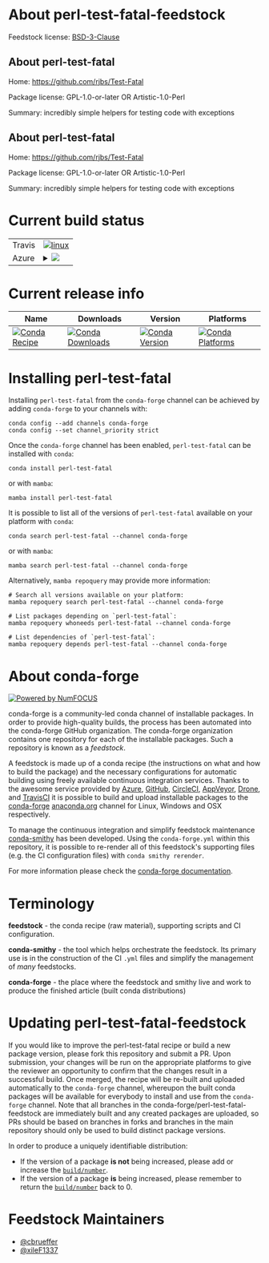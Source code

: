 About perl-test-fatal-feedstock
===============================

Feedstock license: [BSD-3-Clause](https://github.com/conda-forge/perl-test-fatal-feedstock/blob/main/LICENSE.txt)


About perl-test-fatal
---------------------

Home: https://github.com/rjbs/Test-Fatal

Package license: GPL-1.0-or-later OR Artistic-1.0-Perl

Summary: incredibly simple helpers for testing code with exceptions

About perl-test-fatal
---------------------

Home: https://github.com/rjbs/Test-Fatal

Package license: GPL-1.0-or-later OR Artistic-1.0-Perl

Summary: incredibly simple helpers for testing code with exceptions

Current build status
====================


<table><tr>
    <td>Travis</td>
    <td>
      <a href="https://app.travis-ci.com/conda-forge/perl-test-fatal-feedstock">
        <img alt="linux" src="https://img.shields.io/travis/com/conda-forge/perl-test-fatal-feedstock/main.svg?label=Linux">
      </a>
    </td>
  </tr>
    
  <tr>
    <td>Azure</td>
    <td>
      <details>
        <summary>
          <a href="https://dev.azure.com/conda-forge/feedstock-builds/_build/latest?definitionId=17704&branchName=main">
            <img src="https://dev.azure.com/conda-forge/feedstock-builds/_apis/build/status/perl-test-fatal-feedstock?branchName=main">
          </a>
        </summary>
        <table>
          <thead><tr><th>Variant</th><th>Status</th></tr></thead>
          <tbody><tr>
              <td>linux_64</td>
              <td>
                <a href="https://dev.azure.com/conda-forge/feedstock-builds/_build/latest?definitionId=17704&branchName=main">
                  <img src="https://dev.azure.com/conda-forge/feedstock-builds/_apis/build/status/perl-test-fatal-feedstock?branchName=main&jobName=linux&configuration=linux%20linux_64_" alt="variant">
                </a>
              </td>
            </tr><tr>
              <td>linux_aarch64</td>
              <td>
                <a href="https://dev.azure.com/conda-forge/feedstock-builds/_build/latest?definitionId=17704&branchName=main">
                  <img src="https://dev.azure.com/conda-forge/feedstock-builds/_apis/build/status/perl-test-fatal-feedstock?branchName=main&jobName=linux&configuration=linux%20linux_aarch64_" alt="variant">
                </a>
              </td>
            </tr><tr>
              <td>linux_ppc64le</td>
              <td>
                <a href="https://dev.azure.com/conda-forge/feedstock-builds/_build/latest?definitionId=17704&branchName=main">
                  <img src="https://dev.azure.com/conda-forge/feedstock-builds/_apis/build/status/perl-test-fatal-feedstock?branchName=main&jobName=linux&configuration=linux%20linux_ppc64le_" alt="variant">
                </a>
              </td>
            </tr><tr>
              <td>osx_64</td>
              <td>
                <a href="https://dev.azure.com/conda-forge/feedstock-builds/_build/latest?definitionId=17704&branchName=main">
                  <img src="https://dev.azure.com/conda-forge/feedstock-builds/_apis/build/status/perl-test-fatal-feedstock?branchName=main&jobName=osx&configuration=osx%20osx_64_" alt="variant">
                </a>
              </td>
            </tr>
          </tbody>
        </table>
      </details>
    </td>
  </tr>
</table>

Current release info
====================

| Name | Downloads | Version | Platforms |
| --- | --- | --- | --- |
| [![Conda Recipe](https://img.shields.io/badge/recipe-perl--test--fatal-green.svg)](https://anaconda.org/conda-forge/perl-test-fatal) | [![Conda Downloads](https://img.shields.io/conda/dn/conda-forge/perl-test-fatal.svg)](https://anaconda.org/conda-forge/perl-test-fatal) | [![Conda Version](https://img.shields.io/conda/vn/conda-forge/perl-test-fatal.svg)](https://anaconda.org/conda-forge/perl-test-fatal) | [![Conda Platforms](https://img.shields.io/conda/pn/conda-forge/perl-test-fatal.svg)](https://anaconda.org/conda-forge/perl-test-fatal) |

Installing perl-test-fatal
==========================

Installing `perl-test-fatal` from the `conda-forge` channel can be achieved by adding `conda-forge` to your channels with:

```
conda config --add channels conda-forge
conda config --set channel_priority strict
```

Once the `conda-forge` channel has been enabled, `perl-test-fatal` can be installed with `conda`:

```
conda install perl-test-fatal
```

or with `mamba`:

```
mamba install perl-test-fatal
```

It is possible to list all of the versions of `perl-test-fatal` available on your platform with `conda`:

```
conda search perl-test-fatal --channel conda-forge
```

or with `mamba`:

```
mamba search perl-test-fatal --channel conda-forge
```

Alternatively, `mamba repoquery` may provide more information:

```
# Search all versions available on your platform:
mamba repoquery search perl-test-fatal --channel conda-forge

# List packages depending on `perl-test-fatal`:
mamba repoquery whoneeds perl-test-fatal --channel conda-forge

# List dependencies of `perl-test-fatal`:
mamba repoquery depends perl-test-fatal --channel conda-forge
```


About conda-forge
=================

[![Powered by
NumFOCUS](https://img.shields.io/badge/powered%20by-NumFOCUS-orange.svg?style=flat&colorA=E1523D&colorB=007D8A)](https://numfocus.org)

conda-forge is a community-led conda channel of installable packages.
In order to provide high-quality builds, the process has been automated into the
conda-forge GitHub organization. The conda-forge organization contains one repository
for each of the installable packages. Such a repository is known as a *feedstock*.

A feedstock is made up of a conda recipe (the instructions on what and how to build
the package) and the necessary configurations for automatic building using freely
available continuous integration services. Thanks to the awesome service provided by
[Azure](https://azure.microsoft.com/en-us/services/devops/), [GitHub](https://github.com/),
[CircleCI](https://circleci.com/), [AppVeyor](https://www.appveyor.com/),
[Drone](https://cloud.drone.io/welcome), and [TravisCI](https://travis-ci.com/)
it is possible to build and upload installable packages to the
[conda-forge](https://anaconda.org/conda-forge) [anaconda.org](https://anaconda.org/)
channel for Linux, Windows and OSX respectively.

To manage the continuous integration and simplify feedstock maintenance
[conda-smithy](https://github.com/conda-forge/conda-smithy) has been developed.
Using the ``conda-forge.yml`` within this repository, it is possible to re-render all of
this feedstock's supporting files (e.g. the CI configuration files) with ``conda smithy rerender``.

For more information please check the [conda-forge documentation](https://conda-forge.org/docs/).

Terminology
===========

**feedstock** - the conda recipe (raw material), supporting scripts and CI configuration.

**conda-smithy** - the tool which helps orchestrate the feedstock.
                   Its primary use is in the construction of the CI ``.yml`` files
                   and simplify the management of *many* feedstocks.

**conda-forge** - the place where the feedstock and smithy live and work to
                  produce the finished article (built conda distributions)


Updating perl-test-fatal-feedstock
==================================

If you would like to improve the perl-test-fatal recipe or build a new
package version, please fork this repository and submit a PR. Upon submission,
your changes will be run on the appropriate platforms to give the reviewer an
opportunity to confirm that the changes result in a successful build. Once
merged, the recipe will be re-built and uploaded automatically to the
`conda-forge` channel, whereupon the built conda packages will be available for
everybody to install and use from the `conda-forge` channel.
Note that all branches in the conda-forge/perl-test-fatal-feedstock are
immediately built and any created packages are uploaded, so PRs should be based
on branches in forks and branches in the main repository should only be used to
build distinct package versions.

In order to produce a uniquely identifiable distribution:
 * If the version of a package **is not** being increased, please add or increase
   the [``build/number``](https://docs.conda.io/projects/conda-build/en/latest/resources/define-metadata.html#build-number-and-string).
 * If the version of a package **is** being increased, please remember to return
   the [``build/number``](https://docs.conda.io/projects/conda-build/en/latest/resources/define-metadata.html#build-number-and-string)
   back to 0.

Feedstock Maintainers
=====================

* [@cbrueffer](https://github.com/cbrueffer/)
* [@xileF1337](https://github.com/xileF1337/)

